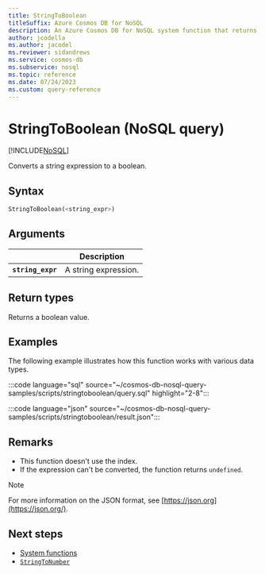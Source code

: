 ```yaml
---
title: StringToBoolean
titleSuffix: Azure Cosmos DB for NoSQL
description: An Azure Cosmos DB for NoSQL system function that returns a string expression converted to a boolean.
author: jcodella
ms.author: jacodel
ms.reviewer: sidandrews
ms.service: cosmos-db
ms.subservice: nosql
ms.topic: reference
ms.date: 07/24/2023
ms.custom: query-reference
---
```


# StringToBoolean (NoSQL query)

[!INCLUDE[NoSQL](../../includes/appliesto-nosql.md)]

Converts a string expression to a boolean.
  
## Syntax
  
```sql
StringToBoolean(<string_expr>)  
```  

## Arguments

| | Description |
| --- | --- |
| **`string_expr`** | A string expression. |

## Return types

Returns a boolean value.
  
## Examples
  
The following example illustrates how this function works with various data types.

:::code language="sql" source="~/cosmos-db-nosql-query-samples/scripts/stringtoboolean/query.sql" highlight="2-8":::

:::code language="json" source="~/cosmos-db-nosql-query-samples/scripts/stringtoboolean/result.json":::

## Remarks

- This function doesn't use the index.
- If the expression can't be converted, the function returns `undefined`.

> [!NOTE]
> For more information on the JSON format, see [https://json.org](https://json.org/).

## Next steps

- [System functions](system-functions.yml)
- [`StringToNumber`](stringtonumber.md)

